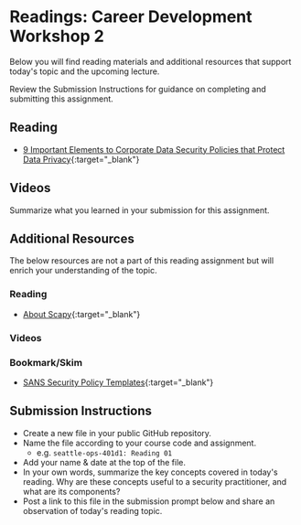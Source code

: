 # Readings: Career Development Workshop 2 

Below you will find reading materials and additional resources that support today's topic and the upcoming lecture.

Review the Submission Instructions for guidance on completing and submitting this assignment.

## Reading

- [9 Important Elements to Corporate Data Security Policies that Protect Data Privacy](https://www.securitymagazine.com/articles/87113-important-elements-to-corporate-data-security-policies-that-protect-data-privacy){:target="_blank"}

## Videos

Summarize what you learned in your submission for this assignment.

## Additional Resources

The below resources are not a part of this reading assignment but will enrich your understanding of the topic.

### Reading

- [About Scapy](https://scapy.readthedocs.io/en/latest/introduction.html#){:target="_blank"}

### Videos

### Bookmark/Skim

- [SANS Security Policy Templates](https://www.sans.org/information-security-policy/){:target="_blank"}

## Submission Instructions

- Create a new file in your public GitHub repository.
- Name the file according to your course code and assignment.
   - e.g. `seattle-ops-401d1: Reading 01`
- Add your name & date at the top of the file.
- In your own words, summarize the key concepts covered in today's reading. Why are these concepts useful to a security practitioner, and what are its components?
- Post a link to this file in the submission prompt below and share an observation of today's reading topic.

